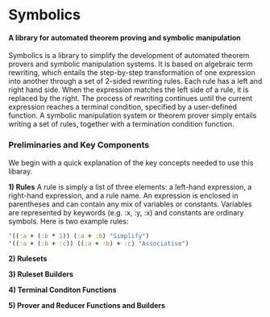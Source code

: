 Symbolics
===============

#### A library for automated theorem proving and symbolic manipulation

Symbolics is a library to simplify the development of automated theorem provers
and symbolic manipulation systems. It is based on algebraic term rewriting, which
entails the step-by-step transformation of one expression into another through a
set of 2-sided rewriting rules. Each rule has a left and right hand side. When
the expression matches the left side of a rule, it is replaced by the right. The
process of rewriting continues until the current expression reaches a terminal 
condition, specified by a user-defined function. A symbolic manipulation system
or theorem prover simply entails writing a set of rules, together with a termination
condition function.

### Preliminaries and Key Components

We begin with a quick explanation of the key concepts needed to use
this libaray.

**1) Rules** A rule is simply a list of three elements: a left-hand expression, 
a right-hand expression, and a rule name. An expression is enclosed in parentheses
and can contain any mix of variables or constants. Variables are represented by
keywords (e.g. :x, :y, :x) and constants are ordinary symbols. Here is two example rules:

```clojure
'((:a + (:b * 1)) (:a + :b) "Simplify")
'((:a + (:b + :c)) ((:a + :b) + :c) "Associative")
```



**2) Rulesets**

**3) Ruleset Builders**

**4) Terminal Conditon Functions**

**5) Prover and Reducer Functions and Builders**

